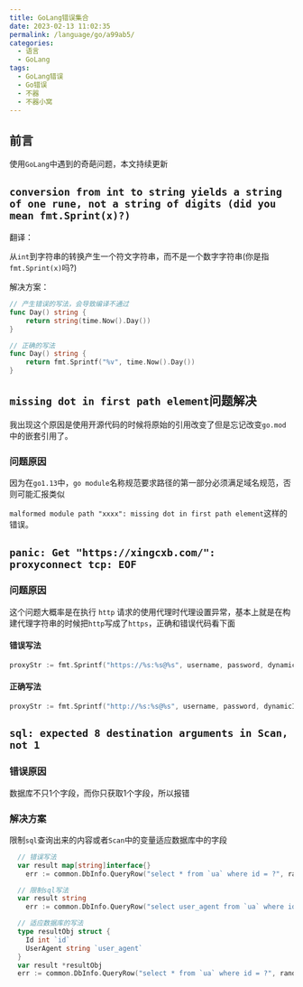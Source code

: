 ```yaml
---
title: GoLang错误集合
date: 2023-02-13 11:02:35
permalink: /language/go/a99ab5/
categories:
  - 语言
  - GoLang
tags:
  - GoLang错误
  - Go错误
  - 不器
  - 不器小窝
---
```


## 前言

使用`GoLang`中遇到的奇葩问题，本文持续更新

<!-- more -->

<InArticleAdsense
    data-ad-client="ca-pub-1725717718088510"
    data-ad-slot="4281148213">
</InArticleAdsense>

## `conversion from int to string yields a string of one rune, not a string of digits (did you mean fmt.Sprint(x)?)`

翻译：

从`int`到字符串的转换产生一个符文字符串，而不是一个数字字符串(你是指`fmt.Sprint(x)`吗?)

解决方案：

``` go
// 产生错误的写法，会导致编译不通过
func Day() string {
	return string(time.Now().Day())
}

// 正确的写法
func Day() string {
	return fmt.Sprintf("%v", time.Now().Day())
}
```

## `missing dot in first path element`问题解决

我出现这个原因是使用开源代码的时候将原始的引用改变了但是忘记改变`go.mod`中的嵌套引用了。

### 问题原因
因为在`go1.13`中，`go module`名称规范要求路径的第一部分必须满足域名规范，否则可能汇报类似

`malformed module path "xxxx": missing dot in first path element`这样的错误。

## `panic: Get "https://xingcxb.com/": proxyconnect tcp: EOF`

### 问题原因

这个问题大概率是在执行 `http` 请求的使用代理时代理设置异常，基本上就是在构建代理字符串的时候把`http`写成了`https`，正确和错误代码看下面

#### 错误写法

``` go
proxyStr := fmt.Sprintf("https://%s:%s@%s", username, password, dynamicIp)
```

#### 正确写法

``` go
proxyStr := fmt.Sprintf("http://%s:%s@%s", username, password, dynamicIp)
```

## `sql: expected 8 destination arguments in Scan, not 1` 

### 错误原因

数据库不只1个字段，而你只获取1个字段，所以报错

### 解决方案

限制`sql`查询出来的内容或者`Scan`中的变量适应数据库中的字段

``` go
  // 错误写法
  var result map[string]interface{}
	err := common.DbInfo.QueryRow("select * from `ua` where id = ?", randomInt).Scan(&result)

  // 限制sql写法
  var result string
	err := common.DbInfo.QueryRow("select user_agent from `ua` where id = ?", randomInt).Scan(&result)

  // 适应数据库的写法
  type resultObj struct {
    Id int `id`
    UserAgent string `user_agent`
  }
  var result *resultObj
  err := common.DbInfo.QueryRow("select * from `ua` where id = ?", randomInt).Scan(&result)
```
